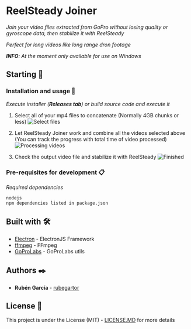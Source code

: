 # ReelSteady Joiner

_Join your video files extracted from GoPro without losing quality or gyroscope data, then stabilize it with ReelSteady_

_Perfect for long videos like long range dron footage_ 

_**INFO**: At the moment only available for use on Windows_

## Starting 🚀

### Installation and usage 🔧

_Execute installer (**Releases tab**) or build source code and execute it_

1. Select all of your mp4 files to concatenate (Normally 4GB chunks or less)
![Select files](https://i.imgur.com/OjaB1mQ.png)
   

2. Let ReelSteady Joiner work and combine all the videos selected above
   (You can track the progress with total time of video processed)
![Processing videos](https://i.imgur.com/ZF8pPgo.png)
   

3. Check the output video file and stabilize it with ReelSteady
![Finished](https://i.imgur.com/VL3uh87.png)

### Pre-requisites for development 📋

_Required dependencies_

```
nodejs
npm dependencies listed in package.json
```

## Built with 🛠️

* [Electron](https://www.electronjs.org/) - ElectronJS Framework
* [ffmpeg](http://ffmpeg.org/) - FFmpeg
* [GoProLabs](https://gopro.github.io/labs/) - GoProLabs utils

## Authors ✒️

* **Rubén García** - [rubegartor](https://github.com/rubegartor)

## License 📄

This project is under the License (MIT) - [LICENSE.MD](LICENSE.MD) for more details
